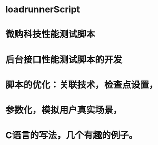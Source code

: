 # loadrunnerScript
# 微购科技性能测试脚本
#   后台接口性能测试脚本的开发
#   脚本的优化：关联技术，检查点设置，
#   参数化，模拟用户真实场景，
# C语言的写法，几个有趣的例子。
